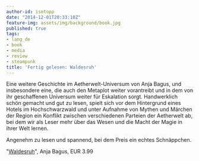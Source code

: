 ```yaml
---
author-id: isotopp
date: "2014-12-01T20:33:10Z"
feature-img: assets/img/background/book.jpg
published: true
tags:
- lang_de
- book
- media
- review
- steampunk
title: 'Fertig gelesen: Waldesruh'
---
```

Eine weitere Geschichte im Aetherwelt-Universum von Anja Bagus, und insbesondere eine, die auch den Metaplot weiter vorantreibt und in dem von ihr geschaffenen Universum weiter für Eskalation sorgt. Handwerklich schön gemacht und gut zu lesen, spielt sich vor dem Hintergrund eines Hotels im Hochschwarzwald und unter Aufnahme von Mythen und Märchen der Region ein Konflikt zwischen verschiedenen Parteien der Aetherwelt ab, bei dem wir als Leser mehr über das Wesen und die Macht der Magie in ihrer Welt lernen.

Angenehm zu lesen und spannend, bei dem Preis ein echtes Schnäppchen.

"[Waldesruh](https://www.amazon.de/Waldesruh-Ein-Aetherwelt-Roman-Anja-Bagus-ebook/dp/B00O0QU8ES)", Anja Bagus, EUR 3.99

